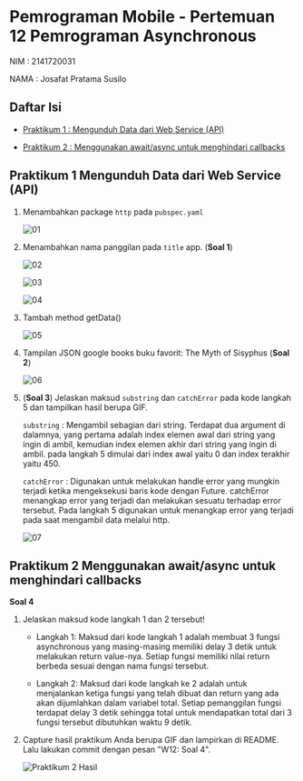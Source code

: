 # Pemrograman Mobile - Pertemuan 12 Pemrograman Asynchronous

NIM :  2141720031

NAMA : Josafat Pratama Susilo

## Daftar Isi

- [Praktikum 1 : Mengunduh Data dari Web Service (API)](#praktikum-1-mengunduh-data-dari-web-service-api)

- [Praktikum 2 : Menggunakan await/async untuk menghindari callbacks](#praktikum-2-menggunakan-awaitasync-untuk-menghindari-callbacks)

## Praktikum 1 Mengunduh Data dari Web Service (API)

1. Menambahkan package `http` pada `pubspec.yaml`

    ![01](docs/praktikum_1_1.png)

2. Menambahkan nama panggilan pada `title` app. (**Soal 1**)

    ![02](docs/praktikum_1_2.png)

    ![03](docs/praktikum_1_3.png)

    ![04](docs/praktikum_1_4.png)

3. Tambah method getData()

    ![05](docs/praktikum_1_5.png)
    
4. Tampilan JSON google books buku favorit: The Myth of Sisyphus (**Soal 2**)

    ![06](docs/praktikum_1_6.png)

5. (**Soal 3**) Jelaskan maksud `substring` dan `catchError` pada kode langkah 5 dan tampilkan hasil berupa GIF.

    `substring` : Mengambil sebagian dari string. Terdapat dua argument di dalamnya, yang pertama adalah index elemen awal dari string yang ingin di ambil, kemudian index elemen akhir dari string yang ingin di ambil. pada langkah 5 dimulai dari index awal yaitu 0 dan index terakhir yaitu 450.

    `catchError` : Digunakan untuk melakukan handle error yang mungkin terjadi ketika mengeksekusi baris kode dengan Future. catchError menangkap error yang terjadi dan melakukan sesuatu terhadap error tersebut. Pada langkah 5 digunakan untuk menangkap error yang terjadi pada saat mengambil data melalui http.

    ![07](docs/praktikum_1_hasil.gif)

## Praktikum 2 Menggunakan await/async untuk menghindari callbacks 

**Soal 4**

1. Jelaskan maksud kode langkah 1 dan 2 tersebut!

    - Langkah 1: Maksud dari kode langkah 1 adalah membuat 3 fungsi asynchronous yang masing-masing memiliki delay 3 detik untuk melakukan return value-nya. Setiap fungsi memiliki nilai return berbeda sesuai dengan nama fungsi tersebut.

    - Langkah 2: Maksud dari kode langkah ke 2 adalah untuk menjalankan ketiga fungsi yang telah dibuat dan return yang ada akan dijumlahkan dalam variabel total. Setiap pemanggilan fungsi terdapat delay 3 detik sehingga total untuk mendapatkan total dari 3 fungsi tersebut dibutuhkan waktu 9 detik.

2. Capture hasil praktikum Anda berupa GIF dan lampirkan di README. Lalu lakukan commit dengan pesan "W12: Soal 4".

    ![Praktikum 2 Hasil](docs/praktikum_2_hasil.gif)